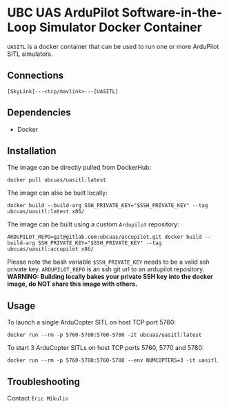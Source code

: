# UBC UAS ArduPilot Software-in-the-Loop Simulator Docker Container
`UASITL` is a docker container that can be used to run one or more ArduPilot SITL simulators.

## Connections
```
[SkyLink]---<tcp/mavlink>---[UASITL]
```

## Dependencies
- Docker

## Installation
The image can be directly pulled from DockerHub:
```
docker pull ubcuas/uasitl:latest
```
The image can also be built locally:
```
docker build --build-arg SSH_PRIVATE_KEY="$SSH_PRIVATE_KEY" --tag ubcuas/uasitl:latest x86/
```
The image can be built using a custom `Ardupilot` repository:
```
ARDUPILOT_REPO=git@gitlab.com:ubcuas/accupilot.git docker build --build-arg SSH_PRIVATE_KEY="$SSH_PRIVATE_KEY" --tag ubcuas/uasitl:accupilot x86/
```
Please note the bash variable `$SSH_PRIVATE_KEY` needs to be a valid ssh private key. `ARDUPILOT_REPO` is an ssh git url to an ardupilot repository.
**WARNING: Building locally bakes your private SSH key into the docker image, do NOT share this image with others.**

## Usage
To launch a single ArduCopter SITL on host TCP port 5760:
```
docker run --rm -p 5760-5780:5760-5780 -it ubcuas/uasitl:latest
```
To start 3 ArduCopter SITLs on host TCP ports 5760, 5770 and 5780:
```
docker run --rm -p 5760-5780:5760-5780 --env NUMCOPTERS=3 -it uasitl
```

## Troubleshooting
Contact `Eric Mikulin`
